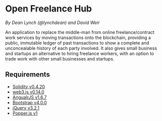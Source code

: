 # Open Freelance Hub
*By Dean Lynch (@lynchdean) and David Weir* 

An application to replace the middle-man from online freelance/contract work services by moving transactions onto the blockchain, providing a public, immutable ledger of past transactions to show a complete and unconcealable history of each party involved. It also gives small business and startups an alternative to hiring freelance workers, with an option to trade work with other small businesses and startups.

## Requirements
* [Solidity v0.4.20](https://github.com/ethereum/solidity)
* [web3.js v0.14.0](https://github.com/ethereum/web3.js/)
* [AngualrJS v1.6.7](https://ajax.googleapis.com/ajax/libs/angularjs/1.6.7/angular.min.js)
* [Bootstrap v4.0.0](https://getbootstrap.com/)
* [jQuery v3.2.1](https://code.jquery.com/jquery-3.2.1.slim.min.js)
* [Popper.js v1](https://cdnjs.cloudflare.com/ajax/libs/popper.js/1.12.9/umd/popper.min.js)
